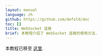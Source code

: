 ```yaml
---
layout: manual
language: zh
github: https://github.com/defold/doc
toc: []
title: WebSocket 连接
brief: 本教程介绍了 WebSocket 连接的使用方法.
---
```

本教程已移至 [这里](/extension-websocket).